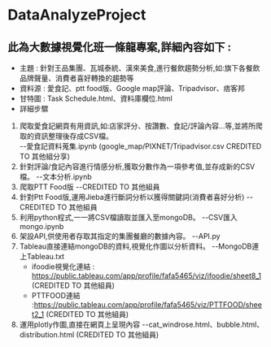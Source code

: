 # DataAnalyzeProject
## 此為大數據視覺化班一條龍專案,詳細內容如下 : 
- 主題 : 針對王品集團、瓦城泰統、漢來美食,進行餐飲趨勢分析,如:旗下各餐飲品牌聲量、消費者喜好轉換的趨勢等
- 資料源 : 愛食記、ptt food版、Google map評論、Tripadvisor、痞客邦
- 甘特圖 : Task Schedule.html、資料庫欄位.html
- 詳細步驟
1. 爬取愛食記網頁有用資訊,如:店家評分、按讚數、食記/評論內容...等,並將所爬取的資訊整理後存成CSV檔。       
   --愛食記資料蒐集.ipynb  (google_map/PIXNET/Tripadvisor.csv CREDITED TO 其他組分享)
2. 針對評論/食記內容進行情感分析,獲取分數作為一項參考值,並存成新的CSV檔。    --文本分析.ipynb
3. 爬取PTT Food版    --CREDITED TO 其他組員
4. 針對Ptt Food版,運用Jieba進行斷詞分析以獲得關鍵詞(消費者喜好分析)       --CREDITED TO 其他組員
5. 利用python程式,一一將CSV檔讀取並匯入至mongoDB。    --CSV匯入mongo.ipynb
6. 架設API,供使用者存取其指定的集團餐廳的數據內容。    --API.py
7. Tableau直接連結mongoDB的資料,視覺化作圖以分析資料。    --MongoDB連上Tableau.txt
   - ifoodie視覺化連結 : https://public.tableau.com/app/profile/fafa5465/viz/ifoodie/sheet8_1 (CREDITED TO 其他組員)
   - PTTFOOD連結 :https://public.tableau.com/app/profile/fafa5465/viz/PTTFOOD/sheet2_1 (CREDITED TO 其他組員)
8. 運用plotly作圖,直接在網頁上呈現內容    --cat_windrose.html、bubble.html、distribution.html (CREDITED TO 其他組員)
